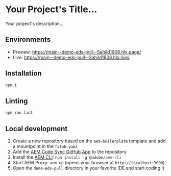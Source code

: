 # Your Project's Title...
Your project's description...

## Environments
- Preview: https://main--demo-eds-pull--Sahild1908.hlx.page/
- Live: https://main--demo-eds-pull--Sahild1908.hlx.live/

## Installation

```sh
npm i
```

## Linting

```sh
npm run lint
```

## Local development

1. Create a new repository based on the `aem-boilerplate` template and add a mountpoint in the `fstab.yaml`
1. Add the [AEM Code Sync GitHub App](https://github.com/apps/aem-code-sync) to the repository
1. Install the [AEM CLI](https://github.com/adobe/helix-cli): `npm install -g @adobe/aem-cli`
1. Start AEM Proxy: `aem up` (opens your browser at `http://localhost:3000`)
1. Open the `demo-eds-pull` directory in your favorite IDE and start coding :)
